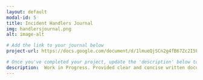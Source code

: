 ```yaml
---
layout: default
modal-id: 5
title: Incident Handlers Journal
img: handlersjournal.png
alt: image-alt

# Add the link to your journal below
project-url: https://docs.google.com/document/d/1lmueQjSCn2g4fB67Zc2I5FZB1Z_iPNlxgfkgWx1pF2U/edit?usp=sharing

# Once you've completed your project, update the 'description' below to this one: Provided clear and concise written documentation of cybersecurity events, including detailed event descriptions, tools used, and lessons learned throughout the process.
description:  Work in Progress. Provided clear and concise written documentation of cybersecurity events, including detailed event descriptions, tools used, and lessons learned throughout the process.
---
```

